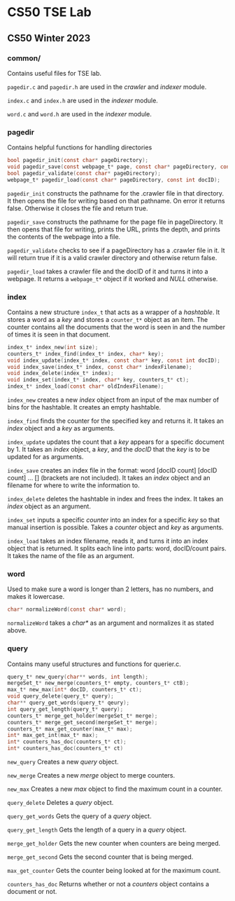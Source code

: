 # CS50 TSE Lab
## CS50 Winter 2023

### common/

Contains useful files for TSE lab.

`pagedir.c` and `pagedir.h` are used in the *crawler* and *indexer* module.

`index.c` and `index.h` are used in the *indexer* module.

`word.c` and `word.h` are used in the *indexer* module.

### pagedir

Contains helpful functions for handling directories

```c
bool pagedir_init(const char* pageDirectory);
void pagedir_save(const webpage_t* page, const char* pageDirectory, const int docID);
bool pagedir_validate(const char* pageDirectory);
webpage_t* pagedir_load(const char* pageDirectory, const int docID);
```

`pagedir_init` constructs the pathname for the .crawler file in that directory. It then opens the file for writing based on that pathname. On error it returns false. Otherwise it closes the file and return true.

`pagedir_save` constructs the pathname for the page file in pageDirectory. It then opens that file for writing, prints the URL, prints the depth, and prints the contents of the webpage into a file.

`pagedir_validate` checks to see if a pageDirectory has a .crawler file in it. It will return true if it is a valid crawler directory and otherwise return false.

`pagedir_load` takes a crawler file and the docID of it and turns it into a webpage. It returns a `webpage_t*` object if it worked and _NULL_ otherwise. 

### index

Contains a new structure `index_t` that acts as a wrapper of a _hashtable_. It stores a word as a _key_ and stores a `counter_t*` object as an item. The counter contains all the documents that the word is seen in and the number of times it is seen in that document.

```c
index_t* index_new(int size);
counters_t* index_find(index_t* index, char* key);
void index_update(index_t* index, const char* key, const int docID);
void index_save(index_t* index, const char* indexFilename);
void index_delete(index_t* index);
void index_set(index_t* index, char* key, counters_t* ct);
index_t* index_load(const char* oldIndexFilename);
```

`index_new` creates a new _index_ object from an input of the max number of bins for the hashtable. It creates an empty hashtable.

`index_find` finds the counter for the specified key and returns it. It takes an _index_ object and a _key_ as arguments.

`index_update` updates the count that a _key_ appears for a specific document by 1. It takes an _index_ object, a _key_, and the _docID_ that the _key_ is to be updated for as arguments.

`index_save` creates an index file in the format: word [docID count] [docID count] ... [] (brackets are not included). It takes an _index_ object and an filename for where to write the information to.

`index_delete` deletes the hashtable in index and frees the index. It takes an _index_ object as an argument.

`index_set` inputs a specific _counter_ into an index for a specific _key_ so that manual insertion is possible. Takes a _counter_ object and _key_ as arguments.

`index_load` takes an index filename, reads it, and turns it into an index object that is returned. It splits each line into parts: word, docID/count pairs. It takes the name of the file as an argument.

### word

Used to make sure a word is longer than 2 letters, has no numbers, and makes it lowercase.

```c
char* normalizeWord(const char* word);
```

`normalizeWord` takes a _char*_ as an argument and normalizes it as stated above.

### query

Contains many useful structures and functions for querier.c.

```c
query_t* new_query(char** words, int length);
mergeSet_t* new_merge(counters_t* empty, counters_t* ctB);
max_t* new_max(int* docID, counters_t* ct);
void query_delete(query_t* query);
char** query_get_words(query_t* qeury);
int query_get_length(query_t* query);
counters_t* merge_get_holder(mergeSet_t* merge);
counters_t* merge_get_second(mergeSet_t* merge);
counters_t* max_get_counter(max_t* max);
int* max_get_int(max_t* max);
int* counters_has_doc(counters_t* ct);
int* counters_has_doc(counters_t* ct)
```

`new_query` Creates a new _query_ object.

`new_merge` Creates a new _merge_ object to merge counters.

`new_max` Creates a new _max_ object to find the maximum count in a counter.

`query_delete` Deletes a _query_ object.

`query_get_words` Gets the query of a _query_ object.

`query_get_length` Gets the length of a query in a _query_ object.

`merge_get_holder` Gets the new counter when counters are being merged.

`merge_get_second` Gets the second counter that is being merged.

`max_get_counter` Gets the counter being looked at for the maximum count.

`counters_has_doc` Returns whether or not a _counters_ object contains a document or not.